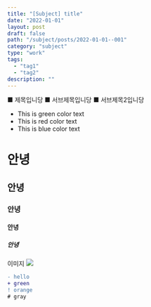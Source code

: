 ```yaml
---
title: "[Subject] title"
date: "2022-01-01"
layout: post
draft: false
path: "/subject/posts/2022-01-01--001"
category: "subject"
type: "work"
tags:
  - "tag1"
  - "tag2"
description: ""
---
```



<span class="title__sub1"> ■ 제목입니당 </span>
<span class="title__sub2"> ■ 서브제목입니당 </span>
<span class="title__sub3"> ■ 서브제목2입니당 </span>
- This is <span class="text-mark__green">green color text</span>
- This is <span class="text-mark__red">red color text</span>
- This is <span class="text-mark__blue">blue color text</span>

# 안녕
## 안녕
### 안녕
#### 안녕
##### 안녕

이미지
![](./001-01.PNG)

```diff
- hello
+ green
! orange
# gray
```
